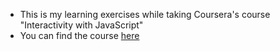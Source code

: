 * This is my learning exercises while taking Coursera's course "Interactivity with JavaScript"
* You can find the course [here](https://www.coursera.org/learn/javascript)
